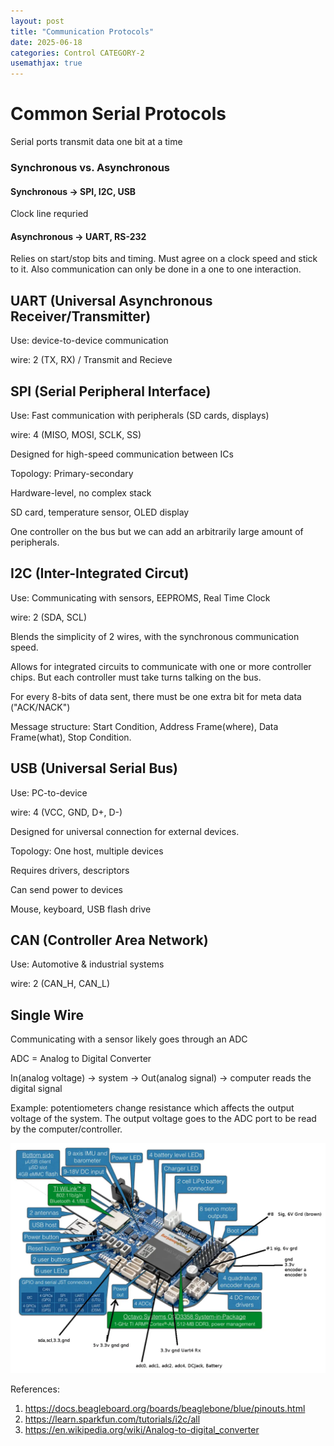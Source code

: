 ```yaml
---
layout: post
title: "Communication Protocols"
date: 2025-06-18
categories: Control CATEGORY-2
usemathjax: true
---
```


# Common Serial Protocols

Serial ports transmit data one bit at a time

### Synchronous vs. Asynchronous

#### Synchronous -> SPI, I2C, USB

Clock line requried

#### Asynchronous -> UART, RS-232

Relies on start/stop bits and timing. Must agree on a clock speed and stick to it. Also communication can only be done in a one to one interaction.

## UART (Universal Asynchronous Receiver/Transmitter)

Use: device-to-device communication

wire: 2 (TX, RX) / Transmit and Recieve

## SPI (Serial Peripheral Interface)

Use: Fast communication with peripherals (SD cards, displays)

wire: 4 (MISO, MOSI, SCLK, SS)

Designed for high-speed communication between ICs

Topology: Primary-secondary

Hardware-level, no complex stack

SD card, temperature sensor, OLED display

One controller on the bus but we can add an arbitrarily large amount of peripherals.

## I2C (Inter-Integrated Circut)

Use: Communicating with sensors, EEPROMS, Real Time Clock

wire: 2 (SDA, SCL)

Blends the simplicity of 2 wires, with the synchronous communication speed.

Allows for integrated circuits to communicate with one or more controller chips. But each controller must take turns talking on the bus.

For every 8-bits of data sent, there must be one extra bit for meta data ("ACK/NACK")

Message structure: Start Condition, Address Frame(where), Data Frame(what), Stop Condition.

## USB (Universal Serial Bus)

Use: PC-to-device

wire: 4 (VCC, GND, D+, D-)

Designed for universal connection for external devices.

Topology: One host, multiple devices

Requires drivers, descriptors

Can send power to devices

Mouse, keyboard, USB flash drive

## CAN (Controller Area Network)

Use: Automotive & industrial systems

wire: 2 (CAN_H, CAN_L)


## Single Wire

Communicating with a sensor likely goes through an ADC

ADC = Analog to Digital Converter

In(analog voltage) -> system -> Out(analog signal) -> computer reads the digital signal

Example: potentiometers change resistance which affects the output voltage of the system. The output voltage goes to the ADC port to be read by the computer/controller.

![beagle_pinout](/assets/img/BeagleBone_Blue_pinouts.png)

References:

1. https://docs.beagleboard.org/boards/beaglebone/blue/pinouts.html
2. https://learn.sparkfun.com/tutorials/i2c/all
3. https://en.wikipedia.org/wiki/Analog-to-digital_converter